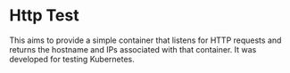 # Http Test

This aims to provide a simple container that listens for HTTP requests and returns the hostname and IPs associated with that container. It was developed for testing Kubernetes.
